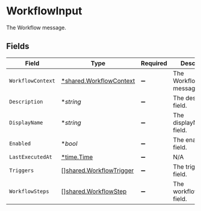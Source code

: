 # WorkflowInput

The Workflow message.


## Fields

| Field                                                                     | Type                                                                      | Required                                                                  | Description                                                               |
| ------------------------------------------------------------------------- | ------------------------------------------------------------------------- | ------------------------------------------------------------------------- | ------------------------------------------------------------------------- |
| `WorkflowContext`                                                         | [*shared.WorkflowContext](../../../pkg/models/shared/workflowcontext.md)  | :heavy_minus_sign:                                                        | The WorkflowContext message.                                              |
| `Description`                                                             | **string*                                                                 | :heavy_minus_sign:                                                        | The description field.                                                    |
| `DisplayName`                                                             | **string*                                                                 | :heavy_minus_sign:                                                        | The displayName field.                                                    |
| `Enabled`                                                                 | **bool*                                                                   | :heavy_minus_sign:                                                        | The enabled field.                                                        |
| `LastExecutedAt`                                                          | [*time.Time](https://pkg.go.dev/time#Time)                                | :heavy_minus_sign:                                                        | N/A                                                                       |
| `Triggers`                                                                | [][shared.WorkflowTrigger](../../../pkg/models/shared/workflowtrigger.md) | :heavy_minus_sign:                                                        | The triggers field.                                                       |
| `WorkflowSteps`                                                           | [][shared.WorkflowStep](../../../pkg/models/shared/workflowstep.md)       | :heavy_minus_sign:                                                        | The workflowSteps field.                                                  |